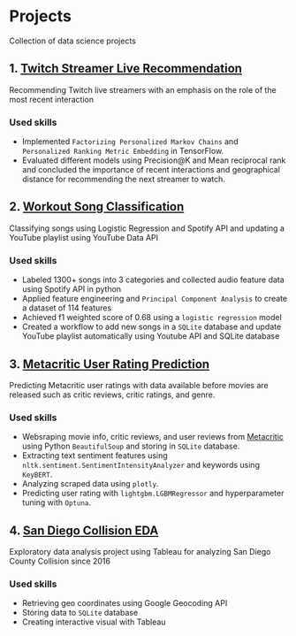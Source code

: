 # Projects
Collection of data science projects

## 1. [Twitch Streamer Live Recommendation](https://github.com/bbeat2782/Projects/tree/main/twitch)
Recommending Twitch live streamers with an emphasis on the role of the most recent interaction

### Used skills
- Implemented `Factorizing Personalized Markov Chains` and `Personalized Ranking Metric Embedding` in TensorFlow.
- Evaluated different models using Precision@K and Mean reciprocal rank and concluded the importance of recent interactions and geographical distance for recommending the next streamer to watch.


## 2. [Workout Song Classification](https://github.com/bbeat2782/Projects/tree/main/song_clf)
Classifying songs using Logistic Regression and Spotify API and updating a YouTube playlist using YouTube Data API

### Used skills
- Labeled 1300+ songs into 3 categories and collected audio feature data using Spotify API in python
- Applied feature engineering and `Principal Component Analysis` to create a dataset of 114 features
- Achieved f1 weighted score of 0.68 using a `logistic regression` model
- Created a workflow to add new songs in a `SQLite` database and update YouTube playlist automatically using Youtube API and SQLite database


## 3. [Metacritic User Rating Prediction](https://github.com/bbeat2782/Projects/tree/main/rating_pred)
Predicting Metacritic user ratings with data available before movies are released such as critic reviews, critic ratings, and genre.

### Used skills
- Websraping movie info, critic reviews, and user reviews from [Metacritic](https://www.metacritic.com/movie) using Python `BeautifulSoup` and storing in `SQLite` database.
- Extracting text sentiment features using `nltk.sentiment.SentimentIntensityAnalyzer` and keywords using `KeyBERT`.
- Analyzing scraped data using `plotly`.
- Predicting user rating with `lightgbm.LGBMRegressor` and hyperparameter tuning with `Optuna`.


## 4. [San Diego Collision EDA](https://github.com/bbeat2782/Projects/tree/main/san_diego_collision_eda)
Exploratory data analysis project using Tableau for analyzing San Diego County Collision since 2016

### Used skills
- Retrieving geo coordinates using Google Geocoding API
- Storing data to `SQLite` database
- Creating interactive visual with Tableau
